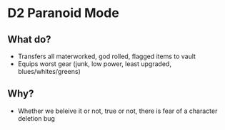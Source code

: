# D2 Paranoid Mode

## What do?

- Transfers all materworked, god rolled, flagged items to vault
- Equips worst gear (junk, low power, least upgraded, blues/whites/greens)
  
## Why?

- Whether we beleive it or not, true or not, there is fear of a character deletion bug